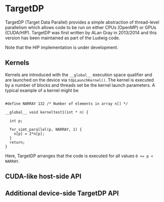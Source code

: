 # TargetDP

TargetDP (Target Data Parallel) provides a simple abstraction of
thread-level parallelism which allows code to be run on either
CPUs (OpenMP) or GPUs (CUDA/HIP). TargetDP was first written by
ALan Gray in 2013/2014 and this version has been maintained as
part of the Ludwig code.


Note that the HIP implementation is under development.

## Kernels

Kernels are introduced with the `__global__` execution space qualifier
and are launched on the device via `tdpLaunchKernel()`. The kernel
is executed by a number of blocks and threads set be the kernel
launch parameters. A typical example of a kernel might be
```

#define NARRAY 132 /* Number of elements in array n[] */

__global__ void kerneltest1(int * n) {

  int p;

  for_simt_parallel(p, NARRAY, 1) {
    n[p] = 2*n[p];
  }
  return;
}
```
Here, TargetDP arranges that the code is executed for all values
`0 <= p < NARRAY`.

## CUDA-like host-side API


## Additional device-side TargetDP API
